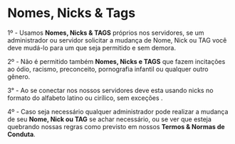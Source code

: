# Nomes, Nicks & Tags

1º - Usamos **Nomes, Nicks & TAGS** próprios nos servidores, se um administrador ou servidor solicitar a mudança de Nome, Nick ou TAG você deve mudá-lo para um que seja permitido e sem demora.

2º - Não é permitido também **Nomes, Nicks e TAGS** que fazem incitações ao ódio, racismo, preconceito, pornografia infantil ou qualquer outro gênero.

3° - Ao se conectar nos nossos servidores deve esta usando nicks no formato do alfabeto latino ou cirílico, sem exceções .

4º - Caso seja necessário qualquer administrador pode realizar a mudança de seu **Nome, Nick ou TAG** se achar necessário, ou se ver que esteja quebrando nossas regras como previsto em nossos **Termos & Normas de Conduta**.

